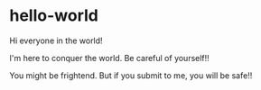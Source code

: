 # hello-world

Hi everyone in the world!

I'm here to conquer the world.
Be careful of yourself!!

You might be frightend. But if you submit to me, you will be safe!!
